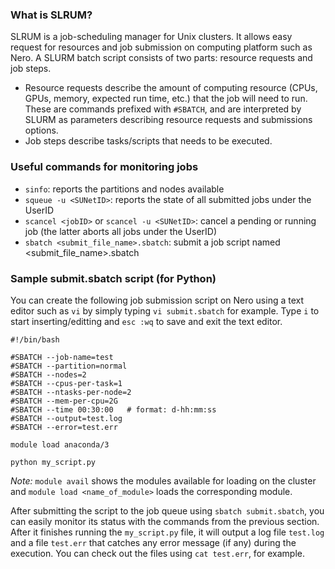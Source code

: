 ### What is SLRUM? ###
SLRUM is a job-scheduling manager for Unix clusters. It allows easy request for resources and job submission on computing platform such as Nero. A SLURM batch script consists of two parts: resource requests and job steps.
- Resource requests describe the amount of computing resource (CPUs, GPUs, memory, expected run time, etc.) that the job will need to run. These are commands prefixed with `#SBATCH`, and are interpreted by SLURM as parameters describing resource requests and submissions options.
- Job steps describe tasks/scripts that needs to be executed.

### Useful commands for monitoring jobs ###
- `sinfo`: reports the partitions and nodes available
- `squeue -u <SUNetID>`: reports the state of all submitted jobs under the UserID
- `scancel <jobID>` or `scancel -u <SUNetID>`: cancel a pending or running job (the latter aborts all jobs under the UserID)
- `sbatch <submit_file_name>.sbatch`: submit a job script named <submit_file_name>.sbatch

### Sample submit.sbatch script (for Python) ###
You can create the following job submission script on Nero using a text editor such as `vi` by simply typing `vi submit.sbatch` for example. Type `i` to start inserting/editting and `esc :wq` to save and exit the text editor.

```
#!/bin/bash

#SBATCH --job-name=test
#SBATCH --partition=normal
#SBATCH --nodes=2    
#SBATCH --cpus-per-task=1
#SBATCH --ntasks-per-node=2
#SBATCH --mem-per-cpu=2G
#SBATCH --time 00:30:00   # format: d-hh:mm:ss
#SBATCH --output=test.log
#SBATCH --error=test.err

module load anaconda/3

python my_script.py
```
*Note:* `module avail` shows the modules available for loading on the cluster and `module load <name_of_module>` loads the corresponding module.

After submitting the script to the job queue using `sbatch submit.sbatch`, you can easily monitor its status with the commands from the previous section. After it finishes running the `my_script.py` file, it will output a log file `test.log` and a file `test.err` that catches any error message (if any) during the execution. You can check out the files using `cat test.err`, for example.
